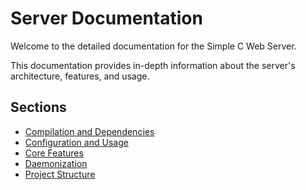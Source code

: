 # Server Documentation

Welcome to the detailed documentation for the Simple C Web Server.

This documentation provides in-depth information about the server's architecture, features, and usage.

## Sections

- [Compilation and Dependencies](./1-compilation.md)
- [Configuration and Usage](./2-configuration.md)
- [Core Features](./3-features.md)
- [Daemonization](./4-daemonization.md)
- [Project Structure](./5-project-structure.md)
